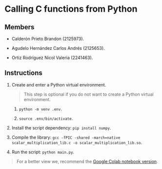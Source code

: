 # Calling C functions from Python

## Members

- Calderón Prieto Brandon (2125973).

- Agudelo Hernández Carlos Andrés (2125653).

- Ortiz Rodríguez Nicol Valeria (2241463).

## Instructions

1. Create and enter a Python virtual environment.

	> This step is optional if you do not want to create a Python virtual environment.

	1. `python -m venv .env`.

	2. `source .env/bin/activate`.

2. Install the script dependency: `pip install numpy`.

3. Compile the library: `gcc -fPIC -shared -march=native scalar_multiplication_lib.c -o scalar_multiplication_lib.so`.

4. Run the script: `python main.py`.

> For a better view we, recommend the [Google Colab notebook version](https://drive.google.com/file/d/1tjVNd0iHFuEG1rwo3PSpVyqn2RbdPJXJ/view?usp=sharing).
